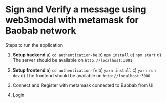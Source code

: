 # Sign and Verify a message using web3modal with metamask for Baobab network

Steps to run the application

 1. **Setup backend**
	a) `cd authentication-be`
	b) `npm install`
	c) `npm start`
	d) The server should be available on `http://localhost:3001`
	
 2. **Setup frontend**
	a) `cd authentication-fe`
	b) `yarn install`
	c) `yarn run dev`
	d) The frontend should be available on `http://localhost:3000`
 3. Connect and Register with metamask connected to Baobab from UI
 4. Login